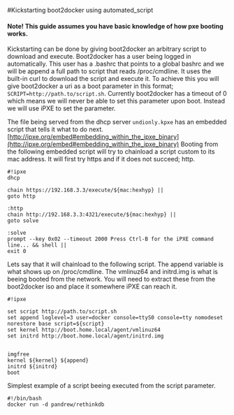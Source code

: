 #Kickstarting boot2docker using automated_script

#### Note! This guide assumes you have basic knowledge of how pxe booting works.

Kickstarting can be done by giving boot2docker an arbitrary script to download and execute. Boot2docker has a user being logged in automatically. This user has a .bashrc that points to a global bashrc and we will be append a full path to script that reads /proc/cmdline. It uses the built-in curl to download the script and execute it. To achieve this you will give boot2docker a uri as a boot parameter in this format; `SCRIPT=http://path.to/script.sh`. Currently boot2docker has a timeout of 0 which means we will never be able to set this parameter upon boot. Instead we will use iPXE to set the parameter.


The file being served from the dhcp server `undionly.kpxe` has an embedded script that tells it what to do next. [http://ipxe.org/embed#embedding_within_the_ipxe_binary](http://ipxe.org/embed#embedding_within_the_ipxe_binary)
Booting from the following embedded script will try to chainload a script custom to its mac address. It will first try https and if it does not succeed; http.

```
#!ipxe
dhcp

chain https://192.168.3.3/execute/${mac:hexhyp} ||
goto http

:http
chain http://192.168.3.3:4321/execute/${mac:hexhyp} ||
goto solve

:solve
prompt --key 0x02 --timeout 2000 Press Ctrl-B for the iPXE command line... && shell ||
exit 0
```

Lets say that it will chainload to the following script. The append variable is what shows up on /proc/cmdline. The vmlinuz64 and initrd.img is what is beeing booted from the network. You will need to extract these from the boot2docker iso and place it somewhere iPXE can reach it. 

```
#!ipxe

set script http://path.to/script.sh
set append loglevel=3 user=docker console=ttyS0 console=tty nomodeset norestore base script=${script}
set kernel http://boot.home.local/agent/vmlinuz64
set initrd http://boot.home.local/agent/initrd.img


imgfree
kernel ${kernel} ${append}
initrd ${initrd}
boot
```

Simplest example of a script beeing executed from the script parameter.

```
#!/bin/bash
docker run -d pandrew/rethinkdb
```
